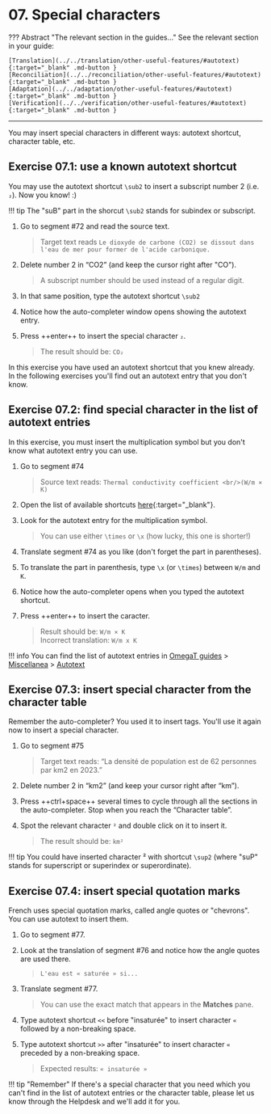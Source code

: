 # 07. Special characters

??? Abstract "The relevant section in the guides..." 
	See the relevant section in your guide:

	[Translation](../../translation/other-useful-features/#autotext){:target="_blank" .md-button }
	[Reconciliation](../../reconciliation/other-useful-features/#autotext){:target="_blank" .md-button }
	[Adaptation](../../adaptation/other-useful-features/#autotext){:target="_blank" .md-button }
	[Verification](../../verification/other-useful-features/#autotext){:target="_blank" .md-button }

--- 
You may insert special characters in different ways: autotext shortcut, character table, etc.

## Exercise 07.1: use a known autotext shortcut

You may use the autotext shortcut `\sub2` to insert a subscript number 2 (i.e. `₂`). Now you know! :)

!!! tip
	The "suB" part in the shorcut `\sub2` stands for subindex or subscript.


<!-- @todo: add "subindex" and "superindex" to cheatsheet -->

<!-- !!! note inline end "←TODO"
	 @quiz: what do you notice in segment #72 (@todo: complete)
-->

1. Go to segment #72 and read the source text.

	> Target text reads `Le dioxyde de carbone (CO2) se dissout dans l'eau de mer pour former de l'acide carbonique.`

2. Delete number 2 in “CO2” (and keep the cursor right after "CO").

	> A subscript number should be used instead of a regular digit.

3. In that same position, type the autotext shortcut `\sub2`
3. Notice how the auto-completer window opens showing the autotext entry.
4. Press ++enter++ to insert the special character `₂`.
	
	> The result should be: `CO₂`

In this exercise you have used an autotext shortcut that you knew already. In the following exercises you'll find out an autotext entry that you don't know.


## Exercise 07.2: find special character in the list of autotext entries

In this exercise, you must insert the multiplication symbol but you don't know what autotext entry you can use. 

1. Go to segment #74
	
	> Source text reads: `Thermal conductivity coefficient <br/>(W/m × K)`

2. Open the list of available shortcuts [here](../../misc/autotext/){:target="_blank"}.
3. Look for the autotext entry for the multiplication symbol.

	> You can use either `\times` or `\x` (how lucky, this one is shorter!)

4. Translate segment #74 as you like (don't forget the part in parentheses).
5. To translate the part in parenthesis, type `\x` (or `\times`) between `W/m` and `K`. <!-- 5. In segment #74, remove the regular “x” in the formula and insert the autotext corresponding to the multiplication symbol, i.e. \times or \x. -->
6. Notice how the auto-completer opens when you typed the autotext shortcut.
7. Press ++enter++ to insert the caracter.

	> Result should be: `W/m × K`  
	> Incorrect translation: `W/m x K`

!!! info
	You can find the list of autotext entries in [OmegaT guides](../../) > [Miscellanea](../../misc/) > [Autotext](../../misc/autotext/)

## Exercise 07.3: insert special character from the character table

Remember the auto-completer? You used it to insert tags. You'll use it again now to insert a special character.

1. Go to segment #75 

	> Target text reads: “La densité de population est de 62 personnes par km2 en 2023.”

2. Delete number 2 in “km2” (and keep your cursor right after “km”).
3. Press ++ctrl+space++ several times to cycle through all the sections in the auto-completer. Stop when you reach the “Character table”.
4. Spot the relevant character `²` and double click on it to insert it.
	
	> The result should be: `km²`

!!! tip 
	You could have inserted character ² with shortcut `\sup2` (where "suP" stands for superscript or superindex or superordinate).

<!-- @todo: add to the guides: if you find the character table handy but it does not contain ghe charcter you need to insert, you can let us know through the Helpdesk and we'll add it there for you -->

<!-- @todo 77 << >> L'eau est « saturée » si la quantité maximale d'un soluté y est dissoute. Water is ‘undersaturated’ if it contains less than the maximum amount of dissolved solute. -->


## Exercise 07.4: insert special quotation marks

French uses special quotation marks, called angle quotes or "chevrons". You can use autotext to insert them.

1. Go to segment #77.
2. Look at the translation of segment #76 and notice how the angle quotes are used there.  

	> `L'eau est « saturée » si...`

3. Translate segment #77. 

	> You can use the exact match that appears in the **Matches** pane.

4. Type autotext shortcut `<<` before "insaturée" to insert character `«` followed by a non-breaking space.

4. Type autotext shortcut `>>` after "insaturée" to insert character `«` preceded by a non-breaking space.

	> Expected results: `« insaturée »`

<!-- @todo ADD THIS TO THE GUIDES -->
!!! tip "Remember"
	If there's a special character that you need which you can't find in the list of autotext entries or the character table, please let us know through the Helpdesk and we'll add it for you.